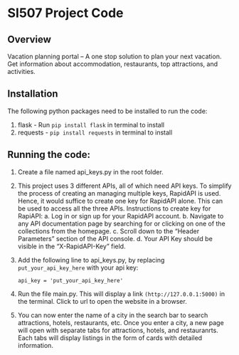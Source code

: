 # SI507 Project Code

## Overview

Vacation planning portal – A one stop solution to plan your next vacation. Get information about accommodation, restaurants, top attractions, and activities. 

## Installation

The following python packages need to be installed to run the code:
1. flask - Run `pip install flask` in terminal to install
2. requests - `pip install requests` in terminal to install


## Running the code:

1. Create a file named api_keys.py in the root folder.
2. This project uses 3 different APIs, all of which need API keys. To simplify the process of creating an managing multiple keys, RapidAPI is used. Hence, it would suffice to create one key for RapidAPI alone. This can be used to access all the three APIs. Instructions to create key for RapiAPI:
    a. Log in or sign up for your RapidAPI account.
    b. Navigate to any API documentation page by searching for or clicking on one of the collections from the homepage.
    c. Scroll down to the “Header Parameters” section of the API console.
    d. Your API Key should be visible in the “X-RapidAPI-Key” field.

3. Add the following line to api_keys.py, by replacing `put_your_api_key_here` with your api key:

   ```api_key = 'put_your_api_key_here' ```

4. Run the file main.py. This will display a link `(http://127.0.0.1:5000)` in the terminal. Click to url to open the website in a browser.

5. You can now enter the name of a city in the search bar to search attractions, hotels, restaurants, etc. Once you enter a city, a new page will open with separate tabs for attractions, hotels, and restauranrts. Each tabs will display listings in the form of cards with detailed information.